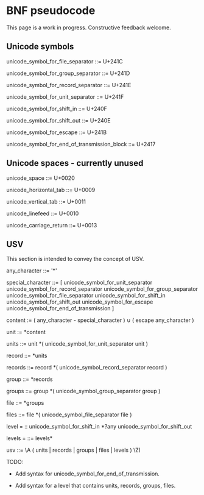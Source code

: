 # BNF pseudocode

This page is a work in progress. Constructive feedback welcome.


## Unicode symbols

unicode_symbol_for_file_separator ::= U+241C

unicode_symbol_for_group_separator ::= U+241D

unicode_symbol_for_record_separator ::= U+241E

unicode_symbol_for_unit_separator ::= U+241F

unicode_symbol_for_shift_in ::= U+240F

unicode_symbol_for_shift_out ::= U+240E

unicode_symbol_for_escape ::= U+241B

unicode_symbol_for_end_of_transmission_block ::= U+2417


## Unicode spaces - currently unused

unicode_space ::= U+0020

unicode_horizontal_tab ::= U+0009

unicode_vertical_tab ::= U+0011

unicode_linefeed ::= U+0010  

unicode_carriage_return ::= U+0013


## USV

This section is intended to convey the concept of USV. 

any_character ::= '*'

special_character ::= [
    unicode_symbol_for_unit_separator
    unicode_symbol_for_record_separator
    unicode_symbol_for_group_separator
    unicode_symbol_for_file_separator
    unicode_symbol_for_shift_in
    unicode_symbol_for_shift_out
    unicode_symbol_for_escape
    unicode_symbol_for_end_of_transmission
]

content := ( any_character - special_character ) ∪ ( escape any_character ) 

unit := *content

units ::= unit *( unicode_symbol_for_unit_separator unit )

record ::= *units

records ::= record *( unicode_symbol_record_separator record )

group ::= *records

groups ::= group *( unicode_symbol_group_separator group )

file ::= *groups

files ::= file *( unicode_symbol_file_separator file )

level = :: unicode_symbol_for_shift_in *?any unicode_symbol_for_shift_out

levels = ::= levels*

usv ::= \A ( units | records | groups | files | levels ) \Z)

TODO: 

* Add syntax for unicode_symbol_for_end_of_transmission.

* Add syntax for a level that contains units, records, groups, files.
